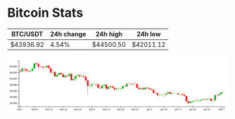 # Bitcoin Stats

BTC/USDT|24h change|24h high|24h low|
|---|---|---|---|
|$43936.92|4.54%|$44500.50|$42011.12|

<img src="./chart.svg">
